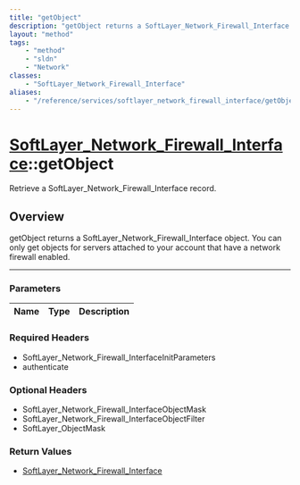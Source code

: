 ```yaml
---
title: "getObject"
description: "getObject returns a SoftLayer_Network_Firewall_Interface object. You can only get objects for servers attached to your a... "
layout: "method"
tags:
    - "method"
    - "sldn"
    - "Network"
classes:
    - "SoftLayer_Network_Firewall_Interface"
aliases:
    - "/reference/services/softlayer_network_firewall_interface/getObject"
---
```

# [SoftLayer_Network_Firewall_Interface](/reference/services/SoftLayer_Network_Firewall_Interface)::getObject


Retrieve a SoftLayer_Network_Firewall_Interface record.


## Overview 
getObject returns a SoftLayer_Network_Firewall_Interface object. You can only get objects for servers attached to your account that have a network firewall enabled. 

-----

### Parameters 
|Name | Type | Description |
| --- | --- | --- |


### Required Headers
* SoftLayer_Network_Firewall_InterfaceInitParameters
* authenticate


### Optional Headers
* SoftLayer_Network_Firewall_InterfaceObjectMask
* SoftLayer_Network_Firewall_InterfaceObjectFilter
* SoftLayer_ObjectMask

### Return Values
* <a href='/reference/datatypes/SoftLayer_Network_Firewall_Interface'>SoftLayer_Network_Firewall_Interface </a>




